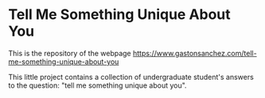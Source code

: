 # Tell Me Something Unique About You

This is the repository of the webpage <a href="https://www.gastonsanchez.com/tell-me-something-unique-about-you" target="_blank">https://www.gastonsanchez.com/tell-me-something-unique-about-you</a>

This little project contains a collection of undergraduate student's answers to the question: "tell me something unique about you".
